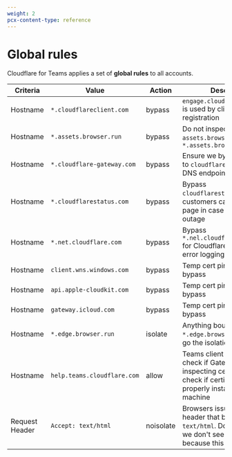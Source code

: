 ```yaml
---
weight: 2
pcx-content-type: reference
---
```


# Global rules

Cloudflare for Teams applies a set of **global rules** to all accounts.

<TableWrap>

| Criteria       | Value                       | Action    | Description                                                                                                                                     |
| -------------- | --------------------------- | --------- | ----------------------------------------------------------------------------------------------------------------------------------------------- |
| Hostname       | `*.cloudflareclient.com`    | bypass    | `engage.cloudflareclient.com` is used by client for registration                                                                                |
| Hostname       | `*.assets.browser.run`      | bypass    | Do not inspect `assets.browser.run` or `*.assets.browser.run`                                                                                   |
| Hostname       | `*.cloudflare-gateway.com`  | bypass    | Ensure we bypass requests to `cloudflare-gateway.com` DNS endpoint                                                                              |
| Hostname       | `*.cloudflarestatus.com`    | bypass    | Bypass `cloudflarestatus.com` so customers can reach the page in case of Gateway outage                                                         |
| Hostname       | `*.net.cloudflare.com`      | bypass    | Bypass `*.nel.cloudflarestatus.com` for Cloudflare's network error logging feature                                                              |
| Hostname       | `client.wns.windows.com`    | bypass    | Temp cert pinning global bypass                                                                                                                 |
| Hostname       | `api.apple-cloudkit.com`    | bypass    | Temp cert pinning global bypass                                                                                                                 |
| Hostname       | `gateway.icloud.com`        | bypass    | Temp cert pinning global bypass                                                                                                                 |
| Hostname       | `*.edge.browser.run`        | isolate   | Anything bound for `*.edge.browser.run` needs to go the isolation browser                                                                       |
| Hostname       | `help.teams.cloudflare.com` | allow     | Teams client will use this to check if Gateway is on by inspecting cert. Also will check if certificate is properly installed on client machine |
| Request Header | `Accept: text/html`         | noisolate | Browsers issue an `Accept:` header that begins with `text/html`. Do not isolate if we don't see such a header because this is not a browser     |

</TableWrap>
